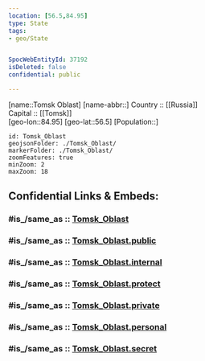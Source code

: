 ```yaml
---
location: [56.5,84.95] 
type: State
tags:
- geo/State


SpocWebEntityId: 37192
isDeleted: false
confidential: public

---
```

[name::Tomsk Oblast] 
[name-abbr::] 
Country :: [[Russia]]  
Capital :: [[Tomsk]]  
[geo-lon::84.95] 
[geo-lat::56.5] 
[Population::] 



```leaflet
id: Tomsk_Oblast
geojsonFolder: ./Tomsk_Oblast/
markerFolder: ./Tomsk_Oblast/
zoomFeatures: true 
minZoom: 2 
maxZoom: 18
```


## Confidential Links & Embeds: 

### #is_/same_as :: [Tomsk_Oblast](/_Standards/Earth/Continent/Asia/Asia~North/Asia~Siberia/Tomsk_Oblast.md) 

### #is_/same_as :: [Tomsk_Oblast.public](/_public/Earth/Continent/Asia/Asia~North/Asia~Siberia/Tomsk_Oblast.public.md) 

### #is_/same_as :: [Tomsk_Oblast.internal](/_internal/Earth/Continent/Asia/Asia~North/Asia~Siberia/Tomsk_Oblast.internal.md) 

### #is_/same_as :: [Tomsk_Oblast.protect](/_protect/Earth/Continent/Asia/Asia~North/Asia~Siberia/Tomsk_Oblast.protect.md) 

### #is_/same_as :: [Tomsk_Oblast.private](/_private/Earth/Continent/Asia/Asia~North/Asia~Siberia/Tomsk_Oblast.private.md) 

### #is_/same_as :: [Tomsk_Oblast.personal](/_personal/Earth/Continent/Asia/Asia~North/Asia~Siberia/Tomsk_Oblast.personal.md) 

### #is_/same_as :: [Tomsk_Oblast.secret](/_secret/Earth/Continent/Asia/Asia~North/Asia~Siberia/Tomsk_Oblast.secret.md)

